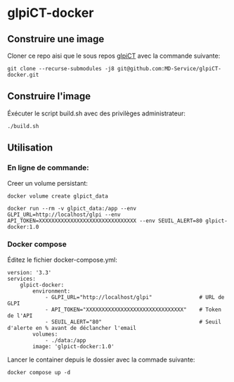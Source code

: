 # glpiCT-docker

## Construire une image

Cloner ce repo aisi que le sous repos [glpiCT](https://github.com/MD-Service/glpiCT) avec la commande suivante:

    git clone --recurse-submodules -j8 git@github.com:MD-Service/glpiCT-docker.git 

## Construire l'image

Éxécuter le script build.sh avec des privilèges administrateur:

    ./build.sh

## Utilisation

### En ligne de commande:

Creer un volume persistant:

    docker volume create glpict_data

    docker run --rm -v glpict_data:/app --env GLPI_URL=http://localhost/glpi --env API_TOKEN=XXXXXXXXXXXXXXXXXXXXXXXXXXXXXXX --env SEUIL_ALERT=80 glpict-docker:1.0

### Docker compose

Éditez le fichier docker-compose.yml:

    version: '3.3'
    services:
        glpict-docker:
            environment:
                - GLPI_URL="http://localhost/glpi"               # URL de GLPI
                - API_TOKEN="XXXXXXXXXXXXXXXXXXXXXXXXXXXXXXX"    # Token de l'API
                - SEUIL_ALERT="80"                               # Seuil d'alerte en % avant de déclancher l'email
            volumes:
                - ./data:/app
            image: 'glpict-docker:1.0'


Lancer le container depuis le dossier avec la commade suivante:

    docker compose up -d
